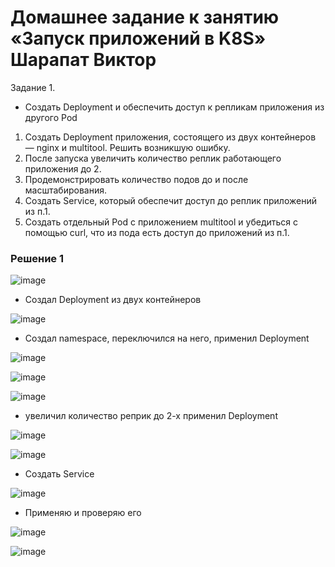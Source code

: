 # Домашнее задание к занятию «Запуск приложений в K8S» Шарапат Виктор

Задание 1.
* Создать Deployment и обеспечить доступ к репликам приложения из другого Pod
1) Создать Deployment приложения, состоящего из двух контейнеров — nginx и multitool. Решить возникшую ошибку.
2) После запуска увеличить количество реплик работающего приложения до 2.
3) Продемонстрировать количество подов до и после масштабирования.
4) Создать Service, который обеспечит доступ до реплик приложений из п.1.
5) Создать отдельный Pod с приложением multitool и убедиться с помощью curl, что из пода есть доступ до приложений из п.1.

### Решение 1

![image](https://github.com/user-attachments/assets/0b57a960-9f42-42d6-b29b-4bfa6b118465)

* Создал Deployment из двух контейнеров

![image](https://github.com/user-attachments/assets/babeedc0-1972-4e1c-9d64-462bfc44b0cf)

* Создал namespace, переключился на него, применил Deployment 

![image](https://github.com/user-attachments/assets/70566248-e923-4ff0-85e7-417040e370b4)

![image](https://github.com/user-attachments/assets/1aa0daa4-22a0-428e-9506-2eab7185facb)

![image](https://github.com/user-attachments/assets/cbd614c2-0411-424f-8015-d2a674488bfd)

* увеличил количество реприк до 2-х применил Deployment

![image](https://github.com/user-attachments/assets/d94714e6-9e01-412e-ad73-5c9610e881c3)

![image](https://github.com/user-attachments/assets/f4909e1c-4b96-428e-a05e-7d0319d034f5)

* Создать Service

![image](https://github.com/user-attachments/assets/2f5af9ed-5088-402c-b42e-eea1c168302a)

* Применяю и проверяю его

![image](https://github.com/user-attachments/assets/d2a98660-c2fa-48e8-bcc2-275f52d0ce4c)

![image](https://github.com/user-attachments/assets/52d8122f-f8c3-4e72-8774-36eb0eae1404)

